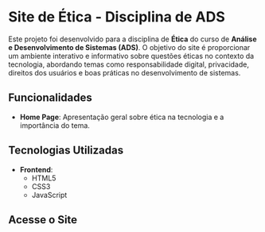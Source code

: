 # Site de Ética - Disciplina de ADS

Este projeto foi desenvolvido para a disciplina de **Ética** do curso de **Análise e Desenvolvimento de Sistemas (ADS)**. O objetivo do site é proporcionar um ambiente interativo e informativo sobre questões éticas no contexto da tecnologia, abordando temas como responsabilidade digital, privacidade, direitos dos usuários e boas práticas no desenvolvimento de sistemas.

## Funcionalidades

- **Home Page**: Apresentação geral sobre ética na tecnologia e a importância do tema.

## Tecnologias Utilizadas

- **Frontend**:
  - HTML5
  - CSS3
  - JavaScript

## Acesse o Site
